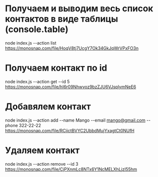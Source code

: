 # Получаем и выводим весь список контактов в виде таблицы (console.table)
node index.js --action list
https://monosnap.com/file/HoqV8tj7UcgY7Ok34GkJqWrVPxFO3n

# Получаем контакт по id
node index.js --action get --id 5
https://monosnap.com/file/hI6r09Nhwvoz9bzZJU6VJsplymNeE6

# Добавялем контакт
node index.js --action add --name Mango --email mango@gmail.com --phone 322-22-22
https://monosnap.com/file/RCiictBVYC2UbbdMujYxagtCt0NUfH

# Удаляем контакт
node index.js --action remove --id 3
https://monosnap.com/file/CjPXnmLc8NTx6Y1NcMELXhLjzI55hm